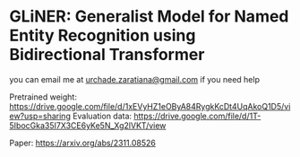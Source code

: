 # GLiNER: Generalist Model for Named Entity Recognition using Bidirectional Transformer

you can email me at urchade.zaratiana@gmail.com if you need help

Pretrained weight: https://drive.google.com/file/d/1xEVyHZ1eOByA84RygkKcDt4UqAkoQ1D5/view?usp=sharing
Evaluation data: https://drive.google.com/file/d/1T-5IbocGka35I7X3CE6yKe5N_Xg2lVKT/view

Paper: https://arxiv.org/abs/2311.08526

